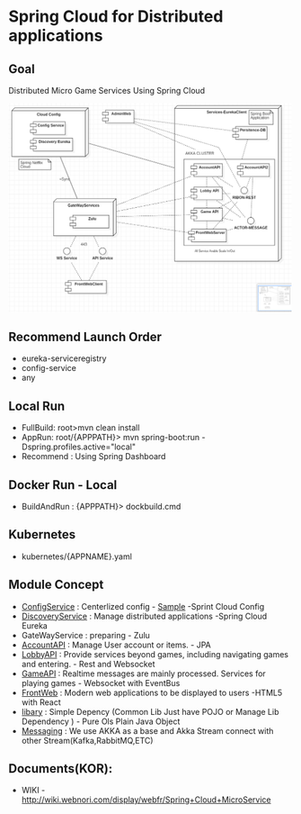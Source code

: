 # Spring Cloud for Distributed applications

## Goal
Distributed Micro Game Services Using Spring Cloud

![Alt text](library/doc-res/spring-cloud-arc.png)

## Recommend Launch Order
* eureka-serviceregistry
* config-service
* any

## Local Run
* FullBuild: root>mvn clean install
* AppRun: root/{APPPATH}> mvn spring-boot:run -Dspring.profiles.active="local"
* Recommend : Using Spring Dashboard

## Docker Run - Local
* BuildAndRun : {APPPATH}> dockbuild.cmd

## Kubernetes
* kubernetes/{APPNAME}.yaml

## Module Concept
* [ConfigService](config-service) : Centerlized config - [Sample](/library/config-sample) -Sprint Cloud Config
* [DiscoveryService](eureka-serviceregistry) : Manage distributed applications -Spring Cloud Eureka
* GateWayService : preparing - Zulu
* [AccountAPI](accountapi) : Manage User account or items. - JPA
* [LobbyAPI](lobbyapi) : Provide services beyond games, including navigating games and entering. - Rest and Websocket
* [GameAPI](gameapi) : Realtime messages are mainly processed. Services for playing games - Websocket with EventBus
* [FrontWeb](front-web) : Modern web applications to be displayed to users -HTML5 with React
* [libary](library) : Simple Depency (Common Lib Just have POJO or Manage Lib Dependency ) - Pure Ols Plain Java Object
* [Messaging](library/akka.MD) : We use AKKA as a base and Akka Stream connect with other Stream(Kafka,RabbitMQ,ETC)

## Documents(KOR):
* WIKI - http://wiki.webnori.com/display/webfr/Spring+Cloud+MicroService



